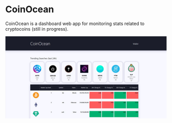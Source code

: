# CoinOcean
CoinOcean is a dashboard web app for monitoring stats related to cryptocoins (still in progress).

![Home Screen](https://github.com/Catapa/CoinOcean/blob/master/Screenshots/homepage_screenshot.JPG)
